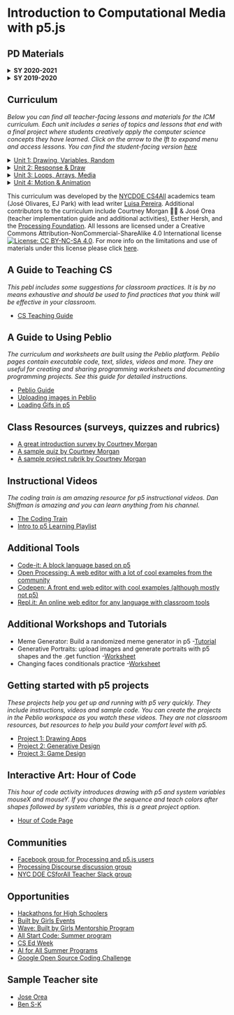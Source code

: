 # Introduction to Computational Media with p5.js

## PD Materials
<details>
 <summary><strong>SY 2020-2021</strong></summary>

#### Synchro PD Slides

- [ICM March 2021 PD Slide Deck](https://docs.google.com/presentation/d/1mPTLl_inlwC4LFTKJ13ASLkENIcGtBczU4IV3TqUNBs/edit?usp=sharing)

- [ICM February 2021 PD Slide Deck](https://docs.google.com/presentation/d/1w2bRZvAbGuulj0l8896fNlUeiNuHzfHgyfL6lX7E_LY/edit?usp=sharing)

- [ICM January 2021 PD Slide Deck](https://docs.google.com/presentation/d/1HvAyLbKC9_ikISL1XR1rwXxQOrQNtkOrNEX-XeqLB-g/edit?usp=sharing)

- [ICM December 2020 PD Slide Deck](https://docs.google.com/presentation/d/1D8up5Pjw5MIwZx6zLtHBMnt8rx__Avs-JqIzA2FO00w/edit?usp=sharing)

- [ICM November 2020 PD Slide Deck](https://docs.google.com/presentation/d/1SngUaK6lnUfjUyx2SYQh9PkUK4X9UlCvbz02DYQiwS4/edit?usp=sharing)

- [ICM October 2020 PD Slide Deck](https://docs.google.com/presentation/d/14MgDRJQacvVRtHb3AXkW0IWVsW-vLfofzOGg0TBunRg/edit?usp=sharing)

- [ICM Summer 2020 PD Slide Deck](https://docs.google.com/presentation/d/1QDYS6fXdvf6ibiVn7THJNDj5eWDucvaxtAStsXZEOkI/edit?usp=sharing)

#### ICM Unit Reference Slides

- [Unit 1](https://docs.google.com/presentation/d/1r55otxwmVP4tp8GwC57-uQUAIiuOCkmoCW0bbwgOzhg/edit?usp=sharing)

- [Unit 2](https://docs.google.com/presentation/d/1QwIsO_d1spMdGGMy-p5VKbrR7dsPT58-tqk7KvhFVM4/edit?usp=sharing)

- [Unit 3](https://docs.google.com/presentation/d/1pg0G_cy3SGTl4zj_RJPMlu_Fr_bCY5ja7tA7aOUyrWg/edit?usp=sharing)

- [Unit 5](https://docs.google.com/presentation/d/1gOH6DJZgaWulNo4Mz2MNQckDaVEzLgGUGg1j1G16atw/edit?usp=sharing)

#### Important Links

- Make sure to join our Google Classroom with your <strong>NYC Schools email</strong>. This is our landing page for resources and the hub of our online learning! You can do that by going [here](https://classroom.google.com/) once you are logged into your account, clicking the <strong>+</strong>, and entering code <strong>mc33qbm</strong>.

- [Anchor Chart for Synchronous Learning](https://docs.google.com/document/d/1Mi9o_jFXyvhLKT2zOLh4joBWeMlsIFVyZb60xRScX0U/edit?usp=sharing)

- [NYCDOE CS4All Teacher Slack](https://cs4allteachers.slack.com)

- [Get Set for Virtual PD](https://docs.google.com/document/d/168A7vLz9dP-Fm0PnzoFg18DbHc8AnJ6XWRE6EEJ6VOc/edit?usp=sharing)

- [CS4All Zoom Best Practices](https://docs.google.com/document/d/1lEggJCE5LZWnBJ6rqNcP0Trtb1RqL5MKA-ZPWmpr49U/edit?usp=sharing)

 </details>
 
<details>
 <summary><strong>SY 2019-2020</strong></summary>
 
 #### Google Slides
 
   _These are the individual daily slides for SY 19-20. Copy them to your own Google Drive to modify them!_
   
- [CSI Slides Day 1](https://docs.google.com/presentation/d/1mzRYHrmfexKwKkiaZZS5DguoUz_esjuRMkk-IEJ9o-o/edit?usp=sharing)
 
- [CSI Slides Day 2](https://docs.google.com/presentation/d/11n00zseDKOjKUc2Pte8pyou9EcySIn4Skcu4QRm4L-Y/edit?usp=sharing)

- [CSI Slides Day 3](https://docs.google.com/presentation/d/1PzLnlFo9eLHXk_KdeHGJx9PBuY_QiyT0P3wMWJn40ag/edit?usp=sharing)

- [CSI Slides Day 4](https://docs.google.com/presentation/d/10PK631HZlc3jG8h_Ht-cU6xTH_twVqK__fSTwsYoHtE/edit?usp=sharing)

- [CSI Slides Day 5](https://docs.google.com/presentation/d/1PP6gUOF0o7YkmUd1V0uCCxOdd7ms-LlXtxqEvA9B_IY/edit?usp=sharing)

- [September 21, 2019 PD Slides](https://docs.google.com/presentation/d/1aCdAHY2njfWqQThV2W5Ne_mjDGPErhWL3fO1TXndZzM/edit?usp=sharing)

- [October 19, 2019 PD Slides](https://docs.google.com/presentation/d/13BhsKUdtPjCj-s-sKqJpgpdC7-XNSp77d2OIfdVgDRw/edit?usp=sharing)

- [November 16, 2019 PD Slides](https://docs.google.com/presentation/d/1_U11vqh6G102nDlNTB9JtNo8yFsAWxKYZw_1Bsydu_k/edit?usp=sharing)

- [January 11, 2020 PD Slides](https://docs.google.com/presentation/d/1NnmLBWu6KvyT_O38T1AHBumRBnmdmrpAETXILxrOoe4/edit?usp=sharing)

- [June 5, 2020 Community Meeting Slides](https://docs.google.com/presentation/d/1j_Y8bn5mW9QWNbaFwYM5OW96EoPJp3ac8fS0hcwuE1k/edit?usp=sharing)

- [p5.js Project Guide Template - Google Doc](https://drive.google.com/open?id=1nBAFg8KXdQPwJL-0N39mnvpXk5fJrhKLA3bbBEcMZpY)

#### Peblio Worksheets

_These pebls include the slides and sample code for PD._

- [PD Materials: CSI Day 1](https://demo.peblio.co/pebl/vFj5_NK0y)

- [PD Materials: CSI Day 2](https://demo.peblio.co/pebl/i5BdgItjl)

- [PD Materials: CSI Day 3](https://demo.peblio.co/pebl/8yxLcTuw8)

- [PD Materials: CSI Day 4](https://demo.peblio.co/pebl/Qb50Ipmir)

- [PD Materials: September 21, 2019](https://demo.peblio.co/pebl/EF-Nlm-y9)

- [PD Materials: October 19, 2019](https://demo.peblio.co/pebl/kPBEods6E)

- [PD Materials: November 16, 2019](https://demo.peblio.co/pebl/YIo1TzAjt)

- [PD Materials: January 11, 2020](https://demo.peblio.co/pebl/Zbn6G4Uww)

- [p5.js Project Guide Template](https://demo.peblio.co/pebl/3oHELZENk)

</details>

## Curriculum  
 _Below you can find all teacher-facing lessons and materials for the ICM curriculum. Each unit includes a series of topics and lessons that end with a final project where students creatively apply the computer science concepts they have learned. Click on the arrow to the lft to expand menu and access lessons. You can find the student-facing version [here](https://nycdoe-cs4all.github.io/index.html)_

<details><summary><a href="https://demo.peblio.co/profile/CS4ALL/folder/rkzenSqzN">Unit 1: Drawing, Variables, Random</a></summary>
  
- [Unit Overview](https://demo.peblio.co/pebl/KrE5DRXmW)

- [Unit 1 Remote Teaching Planning Document](https://docs.google.com/document/d/1LBKe4l4rxa6GzjVp9ioZAdfVByD9FMdrflBpDfDSDn4/edit?usp=sharing)

- [Remote Teching Unit Planning Document [Template]](https://docs.google.com/document/d/19fG27aeDip6BsPvGYSDRhYedOl9BNBRQHWd9HMH-jfM/edit?usp=sharing)

- [Topic 1: Grayscale Drawings](https://demo.peblio.co/profile/CS4ALL/folder/rJ6du6UfN)
  - [1.1: p5 Introduction](https://demo.peblio.co/profile/CS4ALL/folder/HkW5Vy_yH)
    - [Lesson Plan](https://demo.peblio.co/pebl/yR6_Zr4tD)
    - [Robot Worksheet](https://drive.google.com/file/d/1npDydYLTug3cDlfWjlijgH9ci-AcpdBV/view)
  - [1.2: Line Functions and Parameters](https://demo.peblio.co/profile/CS4ALL/folder/BJssV1uJB)
    - [Lesson Plan](https://demo.peblio.co/pebl/WjYpgWncc)
    - [Worksheet](https://demo.peblio.co/pebl/scRbvpIi3)
    - [Peblio Guide](https://demo.peblio.co/pebl/0W69aS64f)
    - [p5 Web Editor Guide](https://demo.peblio.co/pebl/w29xUZXfs)
  - [1.3: Rectangles, Ellipses, and Layering](https://demo.peblio.co/profile/CS4ALL/folder/HkupEkOJH)
    - [Lesson Plan](https://demo.peblio.co/pebl/7R-imgJ67)
    - [Worksheet](https://demo.peblio.co/pebl/YSue13I5l)
    - [Presentation Pebl](https://demo.peblio.co/pebl/ceeF3_kRm)
  - [1.4: Various Shapes, StrokeWeight, Fill](https://demo.peblio.co/profile/CS4ALL/folder/HyfkHydkH)
    - [Lesson Plan](https://demo.peblio.co/pebl/QsLzibyYu)
    - [Worksheet](https://demo.peblio.co/pebl/nFSwt9oKz)
  - [1.5 Mini Project- Taijutu Symbol](https://demo.peblio.co/profile/CS4ALL/folder/rk-bB1ukB)
    - [Lesson Plan](https://demo.peblio.co/pebl/6KegNoOJk)
    - [Worksheet](https://demo.peblio.co/pebl/NWOYrmgcE)   
    
- [Topic 2: Make it Vary](https://demo.peblio.co/profile/CS4ALL/folder/r1cY_pLME) 
  - [2.1: Intro to Variables: System Variables](https://demo.peblio.co/profile/CS4ALL/folder/HkgC7lFlS)
    - [Lesson Plan](https://demo.peblio.co/pebl/C3xYs1e-Y)
    - [Worksheet](https://demo.peblio.co/pebl/W1gi5Y6Ba)   
  - [2.2: Custom Variables ](https://demo.peblio.co/profile/CS4ALL/folder/ryOgNxYxr)
    - [Lesson Plan](https://demo.peblio.co/pebl/eSDHxd2Px)
    - [Worksheet](https://demo.peblio.co/pebl/qcd8ImdL-) 
  - [2.3: Random](https://demo.peblio.co/profile/CS4ALL/folder/B11G4gKxS)
    - [Lesson Plan](https://demo.peblio.co/pebl/Ak-VNgHY1)
    - [Worksheet](https://demo.peblio.co/pebl/FaVuy7DS_)  
  - [2.4: Mini Project: Emojis](https://demo.peblio.co/profile/CS4ALL/folder/BktXNeKlH)
    - [Lesson Plan](https://demo.peblio.co/pebl/nqg0ssqkX)
    - [Worksheet](https://demo.peblio.co/pebl/hx0crRYYG)  

- [Topic 3: Make it Colorful](https://demo.peblio.co/profile/CS4ALL/folder/B1ZtOTUM4)
  - [3.1: Intro to Color](https://demo.peblio.co/profile/CS4ALL/folder/H1c_acmbB)
    - [Lesson Plan](https://demo.peblio.co/pebl/zP5hWCUXI)
    - [Worksheet](https://demo.peblio.co/pebl/YQ-HFIWT8)   
  - [3.2: RGB vs HSB colorMode](https://demo.peblio.co/profile/CS4ALL/folder/rkZcTcmZr)
    - [Lesson Plan](https://demo.peblio.co/pebl/5YIJMLA7e)
    - [Worksheet](https://demo.peblio.co/pebl/ks5Wai1zi) 
  - [3.3: Color Palettes and Design](https://demo.peblio.co/profile/CS4ALL/folder/BJIja9Qbr)
    - [Lesson Plan](https://demo.peblio.co/pebl/KYYAxZyar)
    - [Worksheet](https://demo.peblio.co/pebl/qRw9rWGcr)  
    
  - [Final Project]( https://demo.peblio.co/profile/CS4ALL/folder/BkkY7_cG4)
  
  </details>

<details><summary><a href="https://demo.peblio.co/profile/CS4ALL/folder/B1mL8C2Q4">Unit 2: Response & Draw</a></summary>
 
- [Unit Overview](https://demo.peblio.co/pebl/3Q8q8S6p3)

- [Topic 1: Draw with Mouse 1.1 Conditionals and If Statements](https://demo.peblio.co/profile/CS4ALL/folder/rJHY8C3XE)
  - [1.1 Conditionals and IF Statements](https://demo.peblio.co/dashboard/CS4ALL/folder/H1TzvT4WH)
    - [Lesson Plan](https://demo.peblio.co/pebl/0Mb8qqN7X)
    - [Worksheet](https://demo.peblio.co/pebl/bLT2d4dHU)
  - [1.2 Conditionals and If, Else If, Else Statements](https://demo.peblio.co/profile/CS4ALL/folder/H1CmSAEbH)
    - [Lesson Plan](https://demo.peblio.co/pebl/qwW7C-h3E)
    - [Worksheet: If else](https://demo.peblio.co/pebl/vgrgvg9x9)
    - [Worksheet: Traffic light challenge](https://demo.peblio.co/pebl/yb6SsmXCM)
  - [1.3 Logical Operators AND and OR](https://demo.peblio.co/profile/CS4ALL/folder/HJe03AEbS)
    - [Lesson Plan](https://demo.peblio.co/pebl/dYNZPsB0h)
    - [Worksheet](https://demo.peblio.co/pebl/ugOMyD8SK)    
  - [1.4: Draw with a mouse](https://demo.peblio.co/profile/CS4ALL/folder/HkxSNbHbB)
    - [Lesson Plan](https://demo.peblio.co/pebl/NOGaWnInt)
    - [Worksheet](https://demo.peblio.co/pebl/ilJCpsv9H)
  - [1.5: The Map Function](https://demo.peblio.co/profile/CS4ALL/folder/SkzPEZHbS)
    - [Lesson Plan](https://demo.peblio.co/pebl/ePeeWGiSt)
    - [Worksheet](https://demo.peblio.co/pebl/GoXmjjifS)
    
- [Topic 2: Hover and Click on Things](https://demo.peblio.co/profile/CS4ALL/folder/Hkqk1fmVN)
  - [2.1: Hover and Conditional Statements](https://demo.peblio.co/profile/CS4ALL/folder/Bk6MrJRZr)
    - [Lesson Plan](https://demo.peblio.co/pebl/cag17i8tY)
    - [Worksheet](https://demo.peblio.co/pebl/gvI5HqpAq)
  - [2.2: Rectangles and Clicks](https://demo.peblio.co/profile/CS4ALL/folder/SJkVH10br)
    - [Lesson Plan](https://demo.peblio.co/pebl/6CAL0F6HR)
    - [Worksheet](https://demo.peblio.co/pebl/l64jmFy94)
  - [2.3: Mini Project: Light Switch Game](https://demo.peblio.co/profile/CS4ALL/folder/HyWHHkRWr)
    - [Lesson Plan](https://demo.peblio.co/pebl/JmmZsUUQf)
    - [Worksheet](https://demo.peblio.co/pebl/V8F5bcU9Y)
    
- [Topic 3: Press Keys](https://demo.peblio.co/profile/CS4ALL/folder/H1gekM74E)
  - [3.1: Key Presses and Conditionals](https://demo.peblio.co/profile/CS4ALL/folder/HyT4Uk0-H)
    - [Lesson Plan](https://demo.peblio.co/pebl/-YC928BR6)
    - [Worksheet](https://demo.peblio.co/pebl/KwIfg-uw-)
    
- [Final Project](https://demo.peblio.co/profile/CS4ALL/folder/BJchChV-r)
    - [Lesson Plan](https://demo.peblio.co/pebl/28PkzoPNu)
    - [Worksheet](https://demo.peblio.co/pebl/xFOeADwoL)

</details>

<details><summary><a href="https://demo.peblio.co/profile/CS4ALL/folder/ry7OAk22N">Unit 3: Loops, Arrays, Media</a></summary>
 
 - [Unit Overview](https://demo.peblio.co/pebl/5UkJ7hwyu)

- [Topic 1: Loops](https://demo.peblio.co/profile/CS4ALL/folder/rkKlPplpN)
  - [1.1: While Loops](https://demo.peblio.co/profile/CS4ALL/folder/ByzQgXp-r)
    - [Lesson Plan](https://demo.peblio.co/pebl/Ia3_bZu7M)
    - [Worksheet](https://demo.peblio.co/pebl/NAC0z8n0t)
  - [1.2: For Loops I](https://demo.peblio.co/profile/CS4ALL/folder/BkmExXTbB)
    - [Lesson Plan](https://demo.peblio.co/pebl/pIzNh9ZBI)
    - [Worksheet](https://demo.peblio.co/pebl/3oh4VZjXC)
  - [1.3: For Loops II](https://demo.peblio.co/profile/CS4ALL/folder/SyPrgQ6-r)
    - [Lesson Plan](https://demo.peblio.co/pebl/ja5FnI8XA)
    - [Worksheet](https://demo.peblio.co/pebl/VVHSu79Yu)
  - [1.4: Variation in For Loops](https://demo.peblio.co/profile/CS4ALL/folder/SJs8eQaZS)
    - [Lesson Plan](https://demo.peblio.co/pebl/Sp4zpr4hr)
    - [Worksheet](https://demo.peblio.co/pebl/D4oE0bkPk)
  - [1.5: Nested For Loops](https://demo.peblio.co/profile/CS4ALL/folder/rJGOgQaWS)
    - [Lesson Plan](https://demo.peblio.co/pebl/2i41We1oc)
    - [Worksheet](https://demo.peblio.co/pebl/k_nw1Y_MD)
  - [1.6: Mini Project: Wallpaper](https://demo.peblio.co/profile/CS4ALL/folder/B1KKgm6ZH)
    - [Lesson Plan](https://demo.peblio.co/pebl/oP8o2mTsh)
    - [Project Template](https://demo.peblio.co/pebl/fPElZ0m2I)
    
- [Topic 2: Arrays](https://demo.peblio.co/profile/CS4ALL/folder/HyJRvTl64)
  - [2.1: Introduction to Arrays](https://demo.peblio.co/profile/CS4ALL/folder/ByGbKgWDB)
    - [Lesson Plan](https://demo.peblio.co/pebl/9uZAOWQKa)
    - [Worksheet](https://demo.peblio.co/pebl/Y3JJeNuaS)
  - [2.2: Arrays and floor() Function](https://demo.peblio.co/profile/CS4ALL/folder/HkR0KxWvB)
    - [Lesson Plan](https://demo.peblio.co/pebl/nU5TelKJf)
    - [Worksheet](https://demo.peblio.co/pebl/XavNfuHEJ)
  - [2.3: Arrays and Loops](https://demo.peblio.co/profile/CS4ALL/folder/ByGgcxbwr)
    - [Lesson Plan](https://demo.peblio.co/pebl/lea66r4_Q)
    - [Worksheet](https://demo.peblio.co/pebl/mRsBwcZgv)
    
- [Topic 3: Media](https://demo.peblio.co/profile/CS4ALL/folder/rkbk61b6N)
  - [3.1 Preload, Load Image, Display Image](https://demo.peblio.co/profile/CS4ALL/folder/BkPs2WWDr)
    - [Lesson Plan](https://demo.peblio.co/pebl/PaWg1fKWD)
  - [3.2 Images & Arrays with ML5](https://demo.peblio.co/profile/CS4ALL/folder/HyiAhZ-vr)
    - [Lesson Plan](https://demo.peblio.co/pebl/kARTc2nTG)
  - [3.3 Image Manipulation (Position, Size, Tint)](https://demo.peblio.co/profile/CS4ALL/folder/SJ0g6bZvB)
    - [Lesson Plan](https://demo.peblio.co/pebl/qrmFm_54_)
    - [Worksheet](https://demo.peblio.co/pebl/v9xL6IeOV)
  - [3.4 Mini-Project: Vision Board ](https://demo.peblio.co/profile/CS4ALL/folder/BJIHTW-DS)
    - [Lesson Plan](https://demo.peblio.co/pebl/NDE9dky3-)
    - [Worksheet](https://demo.peblio.co/pebl/z_vUtPTPA)
    
- [Topic 4: Typography](https://demo.peblio.co/profile/CS4ALL/folder/H1P24B-p4)
  - [4.1 Fonts and Text Styling](https://demo.peblio.co/profile/CS4ALL/folder/B10fbMbwr)
    - [Lesson Plan](https://demo.peblio.co/pebl/s4r1kQ6n6)
    - [Worksheet](https://demo.peblio.co/pebl/4fF-Sb1Vd)
  - [4.2: Mini-Project: Kinetic Type](https://demo.peblio.co/profile/CS4ALL/folder/r1hNZzZvB)
    - [Lesson Plan](https://demo.peblio.co/pebl/P6i2V2QVK)
    - [Worksheet](https://demo.peblio.co/pebl/Xffbv1ep9)
    
- [Topic 5: Sound](https://demo.peblio.co/profile/CS4ALL/folder/H1jfMUZTN)
  - [5.1 Sound Files](https://demo.peblio.co/profile/CS4ALL/folder/HJ0R-MWvr)
    - [Lesson Plan](https://demo.peblio.co/pebl/ZEB1274Nr)
    - [Worksheet](https://demo.peblio.co/pebl/hvXTa-pgW)
  - [5.2 Playing Sounds](https://demo.peblio.co/profile/CS4ALL/folder/BywxGzbPS)
    - [Lesson Plan](https://demo.peblio.co/pebl/momVoq8Ix)
    - [Worksheet](https://demo.peblio.co/pebl/6kDQHxEvE)
  - [5.3 Mini-Project: Musical Keyboard](https://demo.peblio.co/profile/CS4ALL/folder/SkTZGMWPH)
    - [Lesson Plan](https://demo.peblio.co/pebl/Zn56hrl2Q)
    - [Worksheet](https://demo.peblio.co/pebl/VuIpP6p0l)    
 
- [Unit 3 Final Project](https://demo.peblio.co/profile/CS4ALL/folder/SJmOfzbDB)
    - [Lesson Plan](https://demo.peblio.co/pebl/G8AlyuHEf)
    - [Worksheet](https://demo.peblio.co/pebl/mLkGFnO1_)

</details>

<details><summary><a href="https://demo.peblio.co/dashboard/CS4ALL/folder/Bya9TUrVI">Unit 4: Motion & Animation </a></summary>
 
- [Unit 4 Overview](https://demo.peblio.co/pebl/-cJ27bCo)
 
- [Topic 1: Loops](https://demo.peblio.co/profile/CS4ALL/folder/rkKlPplpN)
  - [1.1: Intro to Motion with Flipbooks](https://demo.peblio.co/dashboard/CS4ALL/folder/Hk_FTYkv8)
    - [Lesson Plan](https://demo.peblio.co/pebl/yk82Eu8U)
    - [Worksheet](https://demo.peblio.co/pebl/u9CzqpbaR)
  - [1.2: Move In All Directions](https://demo.peblio.co/dashboard/CS4ALL/folder/SkE319kP8)
    - [Lesson Plan](https://demo.peblio.co/pebl/HjnhfF4t_)
    - [Worksheet](https://demo.peblio.co/pebl/ufWGTQ-dF)
  - [Mini Project: DVD Logo](https://demo.peblio.co/dashboard/CS4ALL/folder/H1OfyskDL)
    - [Lesson Plan](https://demo.peblio.co/pebl/Helqmvxwq)
    - [Worksheet](https://demo.peblio.co/pebl/ARYfbjwhW)
 
- [Topic 2: Transformations](https://demo.peblio.co/dashboard/CS4ALL/folder/rJTIyhyP8)
  - [2.1: Transformations with Push & Pop](https://demo.peblio.co/dashboard/CS4ALL/folder/Hk_FTYkv8)
    - [Lesson Plan](https://demo.peblio.co/pebl/bU1ebZ0yC)
    - [Worksheet]()
  - [2.2: Rotate](https://demo.peblio.co/dashboard/CS4ALL/folder/HJGae21wL)
    - [Lesson Plan](https://demo.peblio.co/pebl/uDBcWO-YW)
    - [Worksheet](https://demo.peblio.co/pebl/zhUUW6eBb)
   
- [Topic 3: Sine and Cosine](https://demo.peblio.co/dashboard/CS4ALL/folder/ryKzO3yv8)
  - [3.1: Sine](https://demo.peblio.co/dashboard/CS4ALL/folder/Bkq7_hJvL)
    - [Lesson Plan](https://demo.peblio.co/pebl/e8TZV7ilk)
    - [Worksheet](https://demo.peblio.co/pebl/zEuOmHtNa)
  - [3.2: Cosine && Circular Motion](https://demo.peblio.co/dashboard/CS4ALL/folder/BkDveayPU)
    - [Lesson Plan](https://demo.peblio.co/pebl/Rc6apUYWx)
    - [Worksheet](https://demo.peblio.co/pebl/jsKpWutTc)
 
 - [Unit 4 Final Project](https://demo.peblio.co/dashboard/CS4ALL/folder/SyindTJP8)
    - [Lesson Plan](https://demo.peblio.co/pebl/V6n3k8xbC)
    - [Worksheet](https://demo.peblio.co/pebl/pJNLPA3Dt)
 
 </details>

This curriculum was developed by the [NYCDOE CS4All](http://cs4all.nyc) academics team (José Olivares, EJ Park) with lead writer [Luisa Pereira](http://www.luisapereira.net/). Additional contributors to the curriculum include Courtney Morgan :ok_woman:  & José Orea (teacher implementation guide and additional activities), Esther Hersh, and the [Processing Foundation](https://processingfoundation.org/). All lessons are licensed under a Creative Commons Attribution-NonCommercial-ShareAlike 4.0 International license [![License: CC BY-NC-SA 4.0](https://licensebuttons.net/l/by-nc-sa/4.0/80x15.png)](https://creativecommons.org/licenses/by-nc-sa/4.0/). For more info on the limitations and use of materials under this license please click [here](https://creativecommons.org/licenses/by-nc-sa/4.0/). 

## A Guide to Teaching CS
_This pebl includes some suggestions for classroom practices. It is by no means exhaustive and should be used to find practices that you think will be effective in your classroom._
- [CS Teaching Guide](https://demo.peblio.co/pebl/rMb6jcnem)

## A Guide to Using Peblio 
_The curriculum and worksheets are built using the Peblio platform. Peblio pages contain executable code, text, slides, videos and more. They are useful for creating and sharing programming worksheets and documenting programming projects. See this guide for detailed instructions._
- [Peblio Guide](https://demo.peblio.co/pebl/XeJAt6pVQ)
- [Uploading images in Peblio](https://demo.peblio.co/pebl/5qrWMaoi6)
- [Loading Gifs in p5](https://demo.peblio.co/pebl/b6F-rrWDF)

## Class Resources (surveys, quizzes and rubrics)
- [A great introduction survey by Courtney Morgan](https://docs.google.com/forms/d/1pzjxSHfZz4eSeGgvQJ-WEsx4pYlZ4Zk5ChxqCUhQxcQ/viewform?edit_requested=true)
- [A sample quiz by Courtney Morgan](https://docs.google.com/document/d/1UsYGa4Z0lrX5ImtD0QoF6aSzN5FyVdvR5ofvlQOMMEk/edit)
- [A sample project rubrik by Courtney Morgan](https://docs.google.com/document/d/1p8NR5mL1rEK0HZA25bN-7Jb5zITPiu6dTIn-yCsgEgs/edit)

## Instructional Videos 
_The coding train is am amazing resource for p5 instructional videos. Dan Shiffman is amazing and you can learn anything from his channel._

- [The Coding Train](https://www.youtube.com/playlist?list=PLRqwX-V7Uu6Zy51Q-x9tMWIv9cueOFTFA)
- [Intro to p5 Learning Playlist](https://www.youtube.com/playlist?list=PLRqwX-V7Uu6Zy51Q-x9tMWIv9cueOFTFA)

## Additional Tools 
- [Code-it: A block language based on p5](https://app.code-it-studio.de/makerspace/54)
- [Open Processing: A web editor with a lot of cool examples from the community](https://www.openprocessing.org/)
- [Codepen: A front end web editor with cool examples (although mostly not p5)](https://codepen.io/)
- [Repl.it: An online web editor for any language with classroom tools](https://repl.it/)

## Additional Workshops and Tutorials  
- Meme Generator: Build a randomized meme generator in p5
  -[Tutorial](https://demo.peblio.co/pebl/qsH5OOeV3)
- Generative Portraits: upload images and generate portraits with p5 shapes and the .get function
  -[Worksheet](https://demo.peblio.co/pebl/c3fUnHI9v)
- Changing faces conditionals practice
 -[Worksheet](https://demo.peblio.co/pebl/r_n96oWxQ)

## Getting started with p5 projects 
_These projects help you get up and running with p5 very quickly. They include instructions, videos and sample code. You can create the projects in the Peblio workspace as you watch these videos. They are not classroom resources, but resources to help you build your comfort level with p5._

- [Project 1: Drawing Apps](https://demo.peblio.co/pebl/Muth86erj)
- [Project 2: Generative Design](https://demo.peblio.co/pebl/xtShIBrtc)
- [Project 3: Game Design](https://demo.peblio.co/pebl/oqwx-4Zz7)

## Interactive Art: Hour of Code
_This hour of code activity introduces drawing with p5 and system variables mouseX and mouseY. If you change the sequence and teach colors after shapes followed by system variables, this is a great project option._
- [Hour of Code Page](https://www.peblio.co/hour-of-code)

## Communities 
- [Facebook group for Processing and p5.js users](https://www.facebook.com/search/top/?q=creative%20coding%20with%20processing%20and%20p5.js&epa=SEARCH_BOX)
- [Processing Discourse discussion group](https://discourse.processing.org/) 
- [NYC DOE CSforAll Teacher Slack group](https://join.slack.com/t/cs4allteachers/shared_invite/enQtMzIwODg0NjEyMzg2LWNhNTI0ODk1N2RkNTQwODMxMTNhYjE1ZWYyMzZiNjM5MDRjZTQ5NTNlMGI5MjQ0OGY1MjQ2ODc0MDcwZGY2YTI) 

## Opportunities 
- [Hackathons for High Schoolers](https://hackathons.hackclub.com/)
- [Built by Girls Events](https://www.builtbygirls.com/events-calendar)
- [Wave: Built by Girls Mentorship Program](https://www.builtbygirls.com/about-wave)
- [All Start Code: Summer program](https://www.allstarcode.org/)
- [CS Ed Week](https://csedweek.org/)
- [AI for All Summer Programs](http://ai-4-all.org/summer-programs/)
- [Google Open Source Coding Challenge](https://codein.withgoogle.com/archive/)

## Sample Teacher site 
- [Jose Orea](https://josesclassroom.weebly.com/)
- [Ben S-K](http://bsk.education/)

